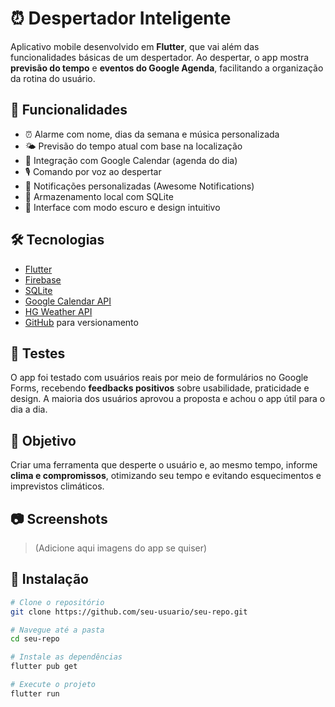 # ⏰ Despertador Inteligente

Aplicativo mobile desenvolvido em **Flutter**, que vai além das funcionalidades básicas de um despertador. Ao despertar, o app mostra **previsão do tempo** e **eventos do Google Agenda**, facilitando a organização da rotina do usuário.

## 🚀 Funcionalidades

- ⏰ Alarme com nome, dias da semana e música personalizada  
- 🌤️ Previsão do tempo atual com base na localização  
- 📅 Integração com Google Calendar (agenda do dia)  
- 🎙️ Comando por voz ao despertar  
- 📲 Notificações personalizadas (Awesome Notifications)  
- 💾 Armazenamento local com SQLite  
- 🌙 Interface com modo escuro e design intuitivo

## 🛠️ Tecnologias

- [Flutter](https://flutter.dev/)  
- [Firebase](https://firebase.google.com/)  
- [SQLite](https://www.sqlite.org/index.html)  
- [Google Calendar API](https://developers.google.com/calendar)  
- [HG Weather API](https://hgbrasil.com/status/weather)  
- [GitHub](https://github.com/) para versionamento

## 🧪 Testes

O app foi testado com usuários reais por meio de formulários no Google Forms, recebendo **feedbacks positivos** sobre usabilidade, praticidade e design. A maioria dos usuários aprovou a proposta e achou o app útil para o dia a dia.

## 📌 Objetivo

Criar uma ferramenta que desperte o usuário e, ao mesmo tempo, informe **clima e compromissos**, otimizando seu tempo e evitando esquecimentos e imprevistos climáticos.

## 📷 Screenshots

> (Adicione aqui imagens do app se quiser)

## 📲 Instalação

```bash
# Clone o repositório
git clone https://github.com/seu-usuario/seu-repo.git

# Navegue até a pasta
cd seu-repo

# Instale as dependências
flutter pub get

# Execute o projeto
flutter run
